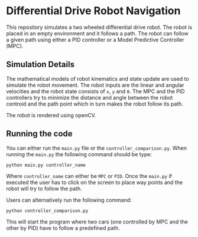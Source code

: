 # Differential Drive Robot Navigation

This repository simulates a two wheeled differential drive robot. The robot is placed in an empty environment and it follows a path. The robot can follow a given path using either a PID controller or a Model Predictive Controller (MPC).

## Simulation Details
The mathematical models of robot kinematics and state update are used to simulate the robot movement. The robot inputs are the linear and angular velocities and the robot state consists of `x`, `y` and `θ`. The MPC and the PID controllers try to minimize the distance and angle between the robot centroid and the path point which in turn makes the robot follow its path. 

The robot is rendered using openCV.

## Running the code
You can either run the `main.py` file or the `controller_comparison.py`. When running the `main.py` the following command should be type:

```
python main.py controller_name
```

Where `controller_name` can either be `MPC` or `PID`. Once the `main.py` if executed the user has to click on the screen to place way points and the robot will try to follow the path.

Users can alternatively run the following command:
```
python controller_comparison.py
```

This will start the program where two cars (one controlled by MPC and the other by PID) have to follow a predefined path.
